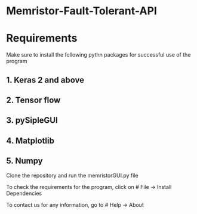 # Memristor-Fault-Tolerant-API

# Requirements
Make sure to install the following pythn packages for successful use of the program
## 1. Keras 2 and above
## 2. Tensor flow
## 3. pySipleGUI
## 4. Matplotlib
## 5. Numpy

Clone the repository and run the memristorGUI.py file

To check the requirements for the program, click on # File -> Install Dependencies

To contact us for any information, go to # Help -> About
